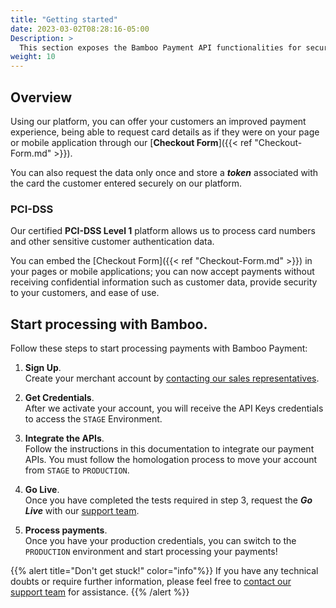 ```yaml
---
title: "Getting started"
date: 2023-03-02T08:28:16-05:00
Description: >
  This section exposes the Bamboo Payment API functionalities for secure integration with our platform.
weight: 10
---
```


## Overview
Using our platform, you can offer your customers an improved payment experience, being able to request card details as if they were on your page or mobile application through our [**Checkout Form**]({{< ref "Checkout-Form.md" >}}).

You can also request the data only once and store a _**token**_ associated with the card the customer entered securely on our platform.

### PCI-DSS
Our certified **PCI-DSS Level 1** platform allows us to process card numbers and other sensitive customer authentication data.

You can embed the [Checkout Form]({{< ref "Checkout-Form.md" >}}) in your pages or mobile applications; you can now accept payments without receiving confidential information such as customer data, provide security to your customers, and ease of use.

## Start processing with Bamboo.
Follow these steps to start processing payments with Bamboo Payment:

1. **Sign Up**.<br>Create your merchant account by [contacting our sales representatives](mailto:sales@bamboopayment.com).

2. **Get Credentials**.<br>After we activate your account, you will receive the API Keys credentials to access the `STAGE` Environment.

3. **Integrate the APIs**.<br>Follow the instructions in this documentation to integrate our payment APIs. You must follow the homologation process to move your account from `STAGE` to `PRODUCTION`.

4. **Go Live**.<br>Once you have completed the tests required in step 3, request the _**Go Live**_ with our [support team](mailto:techsupport@bamboopayment.com).

5. **Process payments**.<br>Once you have your production credentials, you can switch to the `PRODUCTION` environment and start processing your payments!

{{% alert title="Don't get stuck!" color="info"%}}
If you have any technical doubts or require further information, please feel free to [contact our support team](mailto:techsupport@bamboopayment.com) for assistance.
{{% /alert %}}

<!--1 - Sign Up: Create your merchant account contacting our sales representatives sales@bamboopayment.com

{{% alert title="Info note" color="info"%}}
This is an info note
{{% /alert %}}

{{% alert title="Warning note" color="warning"%}}
This is a warning note
{{% /alert %}}

{{% alert title="Danger note" color="danger"%}}
This is a warning note
{{% /alert %}}-->